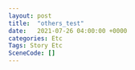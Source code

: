 ```yaml
---
layout: post
title:  "others_test"
date:   2021-07-26 04:00:00 +0000
categories: Etc
Tags: Story Etc
SceneCode: []
---
```

